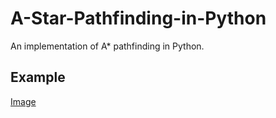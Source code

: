 # A-Star-Pathfinding-in-Python
 An implementation of A* pathfinding in Python.

## Example
[Image](images/unsolved.png)
